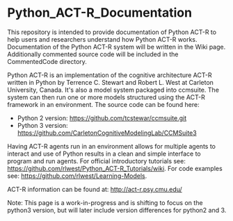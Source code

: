 # Python_ACT-R_Documentation

This repository is intended to provide documentation of Python ACT-R to help users and researchers understand how Python ACT-R works. Documentation of the Python ACT-R system will be written in the Wiki page. Additionally commented source code will be included in the CommentedCode directory.

Python ACT-R is an implementation of the cognitive architecture ACT-R written in Python by Terrence C. Stewart and Robert L. West at Carleton University, Canada. It's also a model system packaged into ccmsuite. The system can then run one or more models structured using the ACT-R framework in an environment. The source code can be found here: 

* Python 2 version: https://github.com/tcstewar/ccmsuite.git
* Python 3 version: https://github.com/CarletonCognitiveModelingLab/CCMSuite3

Having ACT-R agents run in an environment allows for multiple agents to interact and use of Python results in a clean and simple interface to program and run agents. For official introductory tutorials see: https://github.com/rlwest/Python_ACT-R_Tutorials/wiki. For code examples see: https://github.com/rlwest/Learning-Models.

ACT-R information can be found at: http://act-r.psy.cmu.edu/


Note:
This page is a work-in-progress and is shifting to focus on the python3 version, but will later include version differences for python2 and 3.
